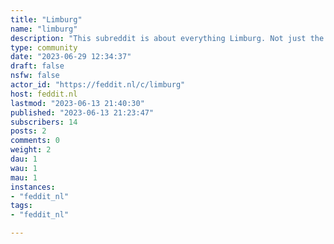 ```yaml
---
title: "Limburg" 
name: "limburg"
description: "This subreddit is about everything Limburg. Not just the Netherlands or Belgium part but even the people from the Duchy of Limburg are welcome."
type: community
date: "2023-06-29 12:34:37"
draft: false
nsfw: false
actor_id: "https://feddit.nl/c/limburg"
host: feddit.nl
lastmod: "2023-06-13 21:40:30"
published: "2023-06-13 21:23:47"
subscribers: 14
posts: 2
comments: 0
weight: 2
dau: 1
wau: 1
mau: 1
instances:
- "feddit_nl"
tags: 
- "feddit_nl"

---
```

